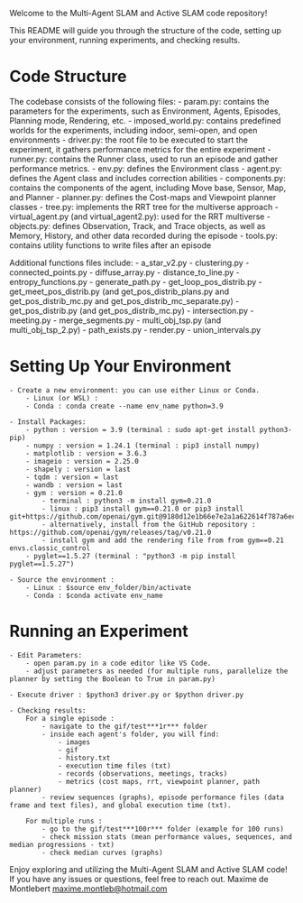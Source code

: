 Welcome to the Multi-Agent SLAM and Active SLAM code repository!

This README will guide you through the structure of the code, setting up your environment, running experiments, and checking results.

# Code Structure
The codebase consists of the following files:
    - param.py: contains the parameters for the experiments, such as Environment, Agents, Episodes, Planning mode, Rendering, etc.
    - imposed_world.py: contains predefined worlds for the experiments, including indoor, semi-open, and open environments
    - driver.py: the root file to be executed to start the experiment, it gathers performance metrics for the entire experiment
    - runner.py: contains the Runner class, used to run an episode and gather performance metrics.
    - env.py: defines the Environment class
    - agent.py: defines the Agent class and includes correction abilities
    - components.py: contains the components of the agent, including Move base, Sensor, Map, and Planner
    - planner.py: defines the Cost-maps and Viewpoint planner classes
    - tree.py: implements the RRT tree for the multiverse approach
    - virtual_agent.py (and virtual_agent2.py): used for the RRT multiverse
    - objects.py: defines Observation, Track, and Trace objects, as well as Memory, History, and other data recorded during the episode
    - tools.py: contains utility functions to write files after an episode

Additional functions files include:
    - a_star_v2.py
    - clustering.py
    - connected_points.py
    - diffuse_array.py
    - distance_to_line.py
    - entropy_functions.py
    - generate_path.py
    - get_loop_pos_distrib.py
    - get_meet_pos_distrib.py (and get_pos_distrib_plans.py and get_pos_distrib_mc.py and get_pos_distrib_mc_separate.py)
    - get_pos_distrib.py (and get_pos_distrib_mc.py)
    - intersection.py
    - meeting.py
    - merge_segments.py
    - multi_obj_tsp.py (and multi_obj_tsp_2.py)
    - path_exists.py
    - render.py
    - union_intervals.py

# Setting Up Your Environment
    - Create a new environment: you can use either Linux or Conda.
        - Linux (or WSL) :
        - Conda : conda create --name env_name python=3.9

    - Install Packages:
        - python : version = 3.9 (terminal : sudo apt-get install python3-pip)
        - numpy : version = 1.24.1 (terminal : pip3 install numpy)
        - matplotlib : version = 3.6.3
        - imageio : version = 2.25.0
        - shapely : version = last
        - tqdm : version = last
        - wandb : version = last
        - gym : version = 0.21.0
            - terminal : python3 -m install gym=0.21.0
            - linux : pip3 install gym==0.21.0 or pip3 install git+https://github.com/openai/gym.git@9180d12e1b66e7e2a1a622614f787a6ec147ac40
            - alternatively, install from the GitHub repository : https://github.com/openai/gym/releases/tag/v0.21.0
            - install gym and add the rendering file from from gym==0.21 envs.classic_control
        - pyglet==1.5.27 (terminal : "python3 -m pip install pyglet==1.5.27")

    - Source the environment :
        - Linux : $source env_folder/bin/activate
        - Conda : $conda activate env_name

# Running an Experiment
    - Edit Parameters:
        - open param.py in a code editor like VS Code.
        - adjust parameters as needed (for multiple runs, parallelize the planner by setting the Boolean to True in param.py)

    - Execute driver : $python3 driver.py or $python driver.py

    - Checking results:
        For a single episode :
            - navigate to the gif/test***1r*** folder
            - inside each agent's folder, you will find:
                - images
                - gif
                - history.txt
                - execution time files (txt)
                - records (observations, meetings, tracks)
                - metrics (cost maps, rrt, viewpoint planner, path planner)
            - review sequences (graphs), episode performance files (data frame and text files), and global execution time (txt).
        
        For multiple runs :
            - go to the gif/test***100r*** folder (example for 100 runs)
            - check mission stats (mean performance values, sequences, and median progressions - txt)
            - check median curves (graphs)


Enjoy exploring and utilizing the Multi-Agent SLAM and Active SLAM code! If you have any issues or questions, feel free to reach out.
Maxime de Montlebert
maxime.montleb@hotmail.com
